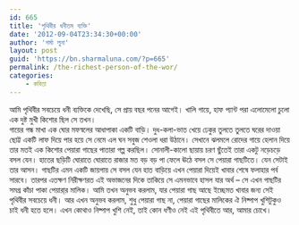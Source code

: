 ```yaml
---
id: 665
title: 'পৃথিবীর ধনীতম ব্যক্তি'
date: '2012-09-04T23:34:30+00:00'
author: 'শর্মা লুনা'
layout: post
guid: 'https://bn.sharmaluna.com/?p=665'
permalink: /the-richest-person-of-the-wor/
categories:
    - কবিতা
---
```


আমি পৃথিবীর সবচেয়ে ধনী ব্যক্তিকে দেখেছি, সে প্রায় বছর পনের আগেই। খালি গায়ে, হাফ প্যান্ট পরা এলোমেলো চুলো এক দুষ্ট মুখী কিশোর ছিল সে তখন।  
গায়ের গন্ধ মাখা এক ঘোর মফস্বলের আধাপাকা একটি বাড়ি। দুধ-কলা-ভাত খেয়ে ঢেকুর তুলতে তুলতে ঘরের দাওয়া ছোট্ট একটি লাফ দিয়ে পার হয়ে সে নেমে এল ঘন সবুজ শেওলা ধরা উঠানে। সেখানে ঝলমলে রোদের গায়ে হেলান দিয়ে তার মতই এক কিশোর পেয়ারা গাছের পাতারা গল্প করছিল। সোনালী-কালো ছায়ায় চরণ ছুঁতেই তারা একটু নড়েচড়ে বসল যেন। হাতের ছড়িটি ঘোরাতে ঘোরাতে রাজার মত বড় বড় পা ফেলে ঊঠে বসল সে পেয়ারা গাছটিতে। যেন সেটাই তার আসন। গাছটির এমন একটি জায়গায় সে বসল যেন হাত বাড়িয়ে এখন পেয়ারা দিয়েই খাবার শেষে ফলাহার পর্ব সারবে। তারপর এতক্ষণ নিরীক্ষণরত এই অভাজনের দিকে তাকিয়ে সে এমনভাবে হাসল যার অর্থ – সে এখন গাছটির সমগ্র কাঁচা পাকা পেয়ারা্র মালিক। আমি তখন অনুভব করলাম, যার পেয়ারা গাছ আছে ইচ্ছেমত খাবার জন্য সেই পৃথিবীর সবচেয়ে ধনী। আর এখন অনুভব করলাম, শুধু পেয়ারা গাছ না, পেয়ারা গাছের মালিকের ঐ নিষ্পাপ খুশিটুকুও চাই ধনী হতে হলে। এখন কোথাও নিষ্পাপ খুশি নেই, তাই কোন ধণীও নেই এই পৃথিবীতে আর, আমার চোখে।